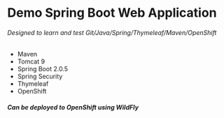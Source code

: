 # Demo Spring Boot Web Application

###### Designed to learn and test Git/Java/Spring/Thymeleaf/Maven/OpenShift


* Maven
* Tomcat 9
* Spring Boot 2.0.5
* Spring Security
* Thymeleaf
* OpenShift

##### Can be deployed to OpenShift using WildFly